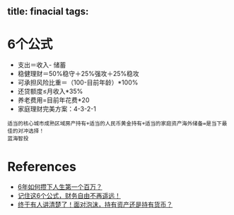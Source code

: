 title: finacial
tags:
---

# 6个公式

- 支出＝收入- 储蓄
- 稳健理财＝50%稳守＋25%强攻＋25%稳攻
- 可承担风险比重＝（100-目前年龄）*100%
- 还贷额度≤月收入*35%
- 养老费用=目前年花费*20
- 家庭理财完美方案：4-3-2-1

```
适当的核心城市成熟区域房产持有+适当的人民币黄金持有+适当的家庭资产海外储备=是当下最佳的对冲选择！
蓝海智投
```

# References

- [6年如何攒下人生第一个百万？](http://www.jianshu.com/p/91199c99ee33)
- [记住这6个公式，财务自由不再遥远！](http://www.jianshu.com/p/12e71a92c394)
- [终于有人讲清楚了！面对泡沫，持有资产还是持有货币？](https://qy.weixin.qq.com/cgi-bin/wap_getnewsmsg?action=get&__biz=MzAxNjM0MDQxOA==&mixuin=MjU2NDEwNjM0MzA0NjI2MzgzNA==&mid=10000185&idx=2&sn=7b0ab1ad014c3a2bd75316247a780330&scene=1&pass_ticket=vPrd%2BB26H%2FsLHG9%2BnWVxVsfRujln5oVLC8K7j%2FX9PjMuqkzuIoho3k6l2akx0ncY)
